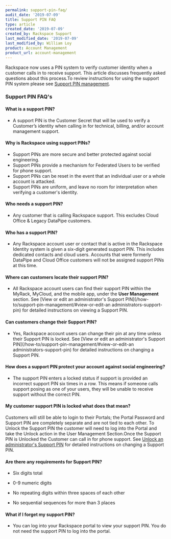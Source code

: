```yaml
---
permalink: support-pin-faq/
audit_date: '2019-07-09'
title: Support PIN FAQ
type: article
created_date: '2019-07-09'
created_by: Rackspace Support
last_modified_date: '2019-07-09'
last_modified_by: William Loy
product: Account Management
product_url: account-management
---
```


Rackspace now uses a PIN system to verify customer identity when a customer calls in to receive support.
This article discusses frequently asked questions about this process.To review instructions for using the support PIN system please see [Support PIN management](/how-to/support-pin-management).


### Support PIN FAQ's

#### What is a support PIN?​

- A support PIN is the Customer Secret that will be used to verify a Customer’s identity when calling in for technical, billing, and/or account management support. ​

#### Why is Rackspace using support PINs?

- Support PINs are more secure and better protected against social engineering. ​
- Support PINs provide a mechanism for Federated Users to be verified for phone support. ​
- Support PINs can be reset in the event that an individual user or a whole account is attacked. ​
- Support PINs are uniform, and leave no room for interpretation when verifying a customer's identity. ​

#### Who needs a support PIN?​

- Any customer that is calling Rackspace support. This excludes Cloud Office & Legacy DataPipe customers. ​

#### Who has a support PIN?​

- Any Rackspace account user or contact that is active in the Rackspace Identity system is given a six-digit generated support PIN. This includes dedicated contacts and cloud users. Accounts that were formerly DataPipe and Cloud Office customers will not be assigned support PINs at this time. ​

#### Where can customers locate their support PIN?​

- All Rackspace account users can find their support PIN within the MyRack, MyCloud, and the mobile app, under the **User Management** section. See [View or edit an administrator's Support PIN](/how-to/support-pin-management/#view-or-edit-an administrators-support-pin) for detailed instructions on viewing a Support PIN.

#### Can customers change their Support PIN?​

- Yes, Rackspace account users can change their pin at any time unless their Support PIN is locked. See [View or edit an administrator's Support PIN](/how-to/support-pin-management/#view-or-edit-an administrators-support-pin) for detailed instructions on changing a Support PIN.

#### How does a support PIN protect your account against social engineering? ​

- The support PIN enters a locked status if support is provided an incorrect support PIN six times in a row. This means if someone calls support posing as one of your users, they will be unable to receive support without the correct PIN.

#### My customer support PIN is locked what does that mean? ​
Customers will still be able to login to their Portals; the Portal Password and Support PIN are completely separate and are not tied to each other. To Unlock the Support PIN the customer will need to log into the Portal and take the Unlock action in the User Management Section. ​Once the Support PIN is Unlocked the Customer can call in for phone support. ​See [Unlock an administrator's Support PIN](/how-to/support-pin-management/#unlock-an-administrators-support-pin) for detailed instructions on changing a Support PIN.

#### Are there any requirements for Support PIN? ​

- Six digits total ​

- 0-9 numeric digits​

- No repeating digits within three spaces of each other

- No sequential sequences for more than 3 places​<!--- not sure how to phrase this --->
​
#### What if I forget my support PIN?​

 - You can log into your Rackspace portal to view your support PIN. ​You do not need the support PIN to log into the portal.
